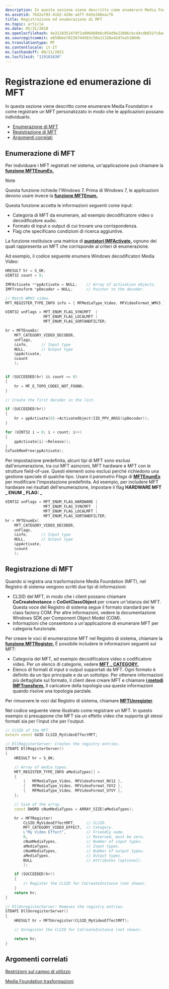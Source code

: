 ```yaml
---
description: In questa sezione viene descritto come enumerare Media Foundation e come registrare un MFT personalizzato in modo che le applicazioni possano individuarlo.
ms.assetid: 76d2a703-4162-428e-a4ff-643e346eacfb
title: Registrazione ed enumerazione di MFT
ms.topic: article
ms.date: 05/31/2018
ms.openlocfilehash: 4a3110351479f2a906d68b6c054d9e23886cbcd4cdb031fc8a4951a1d4b8d1e6
ms.sourcegitcommit: e858bbe701567d4583c50a11326e42d7ea51804b
ms.translationtype: MT
ms.contentlocale: it-IT
ms.lasthandoff: 08/11/2021
ms.locfileid: "119101830"
---
```

# <a name="registering-and-enumerating-mfts"></a>Registrazione ed enumerazione di MFT

In questa sezione viene descritto come enumerare Media Foundation e come registrare un MFT personalizzato in modo che le applicazioni possano individuarlo.

-   [Enumerazione di MFT](#registering-and-enumerating-mfts)
-   [Registrazione di MFT](#registering-mfts)
-   [Argomenti correlati](#related-topics)

## <a name="enumerating-mfts"></a>Enumerazione di MFT

Per individuare i MFT registrati nel sistema, un'applicazione può chiamare la [**funzione MFTEnumEx.**](/windows/desktop/api/mfapi/nf-mfapi-mftenumex)

> [!Note]  
> Questa funzione richiede l'Windows 7. Prima di Windows 7, le applicazioni devono usare invece la [**funzione MFTEnum.**](/windows/desktop/api/mfapi/nf-mfapi-mftenum)

 

Questa funzione accetta le informazioni seguenti come input:

-   Categoria di MFT da enumerare, ad esempio decodificatore video o decodificatore audio.
-   Formato di input o output di cui trovare una corrispondenza.
-   Flag che specificano condizioni di ricerca aggiuntive.

La funzione restituisce una matrice di [**puntatori IMFActivate,**](/windows/desktop/api/mfobjects/nn-mfobjects-imfactivate) ognuno dei quali rappresenta un MFT che corrisponde ai criteri di enumerazione.

Ad esempio, il codice seguente enumera Windows decodificatori Media Video:


```C++
HRESULT hr = S_OK;
UINT32 count = 0;

IMFActivate **ppActivate = NULL;    // Array of activation objects.
IMFTransform *pDecoder = NULL;      // Pointer to the decoder.

// Match WMV3 video.
MFT_REGISTER_TYPE_INFO info = { MFMediaType_Video, MFVideoFormat_WMV3 };

UINT32 unFlags = MFT_ENUM_FLAG_SYNCMFT  | 
                 MFT_ENUM_FLAG_LOCALMFT | 
                 MFT_ENUM_FLAG_SORTANDFILTER;

hr = MFTEnumEx(
    MFT_CATEGORY_VIDEO_DECODER,
    unFlags,
    &info,      // Input type
    NULL,       // Output type
    &ppActivate,
    &count
    );


if (SUCCEEDED(hr) && count == 0)
{
    hr = MF_E_TOPO_CODEC_NOT_FOUND;
}

// Create the first decoder in the list.

if (SUCCEEDED(hr))
{
    hr = ppActivate[0]->ActivateObject(IID_PPV_ARGS(&pDecoder));
}

for (UINT32 i = 0; i < count; i++)
{
    ppActivate[i]->Release();
}
CoTaskMemFree(ppActivate);
```



Per impostazione predefinita, alcuni tipi di MFT sono esclusi dall'enumerazione, tra cui MFT asincroni, MFT hardware e MFT con le strutture field-of-use. Questi elementi sono esclusi perché richiedono una gestione speciale di qualche tipo. Usare il *parametro Flags* di [**MFTEnumEx**](/windows/desktop/api/mfapi/nf-mfapi-mftenumex) per modificare l'impostazione predefinita. Ad esempio, per includere MFT hardware nei risultati dell'enumerazione, impostare il flag **HARDWARE MFT \_ ENUM \_ FLAG: \_**


```C++
UINT32 unFlags = MFT_ENUM_FLAG_HARDWARE |
                 MFT_ENUM_FLAG_SYNCMFT  | 
                 MFT_ENUM_FLAG_LOCALMFT | 
                 MFT_ENUM_FLAG_SORTANDFILTER;
hr = MFTEnumEx(
    MFT_CATEGORY_VIDEO_DECODER,
    unFlags,
    &info,      // Input type
    NULL,       // Output type
    &ppActivate,
    &count
    );
```



## <a name="registering-mfts"></a>Registrazione di MFT

Quando si registra una trasformazione Media Foundation (MFT), nel Registro di sistema vengono scritti due tipi di informazioni:

-   CLSID del MFT, in modo che i client possano chiamare **CoCreateInstance** o **CoGetClassObject** per creare un'istanza del MFT. Questa voce del Registro di sistema segue il formato standard per le class factory COM. Per altre informazioni, vedere la documentazione Windows SDK per Component Object Model (COM).
-   Informazioni che consentono a un'applicazione di enumerare MFT per categoria funzionale.

Per creare le voci di enumerazione MFT nel Registro di sistema, chiamare la [**funzione MFTRegister.**](/windows/desktop/api/mfapi/nf-mfapi-mftregister) È possibile includere le informazioni seguenti sul MFT:

-   Categoria del MFT, ad esempio decodificatore video o codificatore video. Per un elenco di categorie, vedere [**MFT \_ CATEGORY.**](mft-category.md)
-   Elenco di formati di input e output supportati da MFT. Ogni formato è definito da un tipo principale e da un sottotipo. Per ottenere informazioni più dettagliate sul formato, il client deve creare MFT e chiamare [**i metodi IMFTransform.**](/windows/desktop/api/mftransform/nn-mftransform-imftransform) Il caricatore della topologia usa queste informazioni quando risolve una topologia parziale.

Per rimuovere le voci dal Registro di sistema, chiamare [**MFTUnregister**](/windows/desktop/api/mfapi/nf-mfapi-mftunregister).

Nel codice seguente viene illustrato come registrare un MFT. In questo esempio si presuppone che MFT sia un effetto video che supporta gli stessi formati sia per l'input che per l'output.


```C++
// CLSID of the MFT.
extern const GUID CLSID_MyVideoEffectMFT;

// DllRegisterServer: Creates the registry entries.
STDAPI DllRegisterServer()
{
    HRESULT hr = S_OK;

    // Array of media types.
    MFT_REGISTER_TYPE_INFO aMediaTypes[] =
    {
        {   MFMediaType_Video, MFVideoFormat_NV12 },
        {   MFMediaType_Video, MFVideoFormat_YUY2 },
        {   MFMediaType_Video, MFVideoFormat_UYVY },
    };

    // Size of the array.
    const DWORD cNumMediaTypes = ARRAY_SIZE(aMediaTypes);

    hr = MFTRegister(
        CLSID_MyVideoEffectMFT,     // CLSID.
        MFT_CATEGORY_VIDEO_EFFECT,  // Category.
        L"My Video Effect",         // Friendly name.
        0,                          // Reserved, must be zero.
        cNumMediaTypes,             // Number of input types.
        aMediaTypes,                // Input types.
        cNumMediaTypes,             // Number of output types.
        aMediaTypes,                // Output types.
        NULL                        // Attributes (optional).
        );

    if (SUCCEEDED(hr))
    {
        // Register the CLSID for CoCreateInstance (not shown).
    }
    return hr;
}

// DllUnregisterServer: Removes the registry entries.
STDAPI DllUnregisterServer()
{
    HRESULT hr = MFTUnregister(CLSID_MyVideoEffectMFT);

    // Unregister the CLSID for CoCreateInstance (not shown).

    return hr;
}
```



## <a name="related-topics"></a>Argomenti correlati

<dl> <dt>

[Restrizioni sul campo di utilizzo](field-of-use-restrictions.md)
</dt> <dt>

[Media Foundation trasformazioni](media-foundation-transforms.md)
</dt> </dl>

 

 




